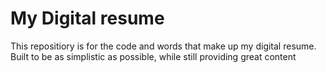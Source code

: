 # My Digital resume
This repositiory is for the code and words that make up my digital resume.
Built to be as simplistic as possible,  while still providing great content


